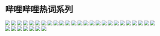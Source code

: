# 哔哩哔哩热词系列

![](https://cdn.jsdelivr.net/gh/2x-ercha/twikoo-magic@master/image/bilibiliHotKey/1.jpg)
![](https://cdn.jsdelivr.net/gh/2x-ercha/twikoo-magic@master/image/bilibiliHotKey/10.jpg)
![](https://cdn.jsdelivr.net/gh/2x-ercha/twikoo-magic@master/image/bilibiliHotKey/11.jpg)
![](https://cdn.jsdelivr.net/gh/2x-ercha/twikoo-magic@master/image/bilibiliHotKey/12.jpg)
![](https://cdn.jsdelivr.net/gh/2x-ercha/twikoo-magic@master/image/bilibiliHotKey/13.jpg)
![](https://cdn.jsdelivr.net/gh/2x-ercha/twikoo-magic@master/image/bilibiliHotKey/14.jpg)
![](https://cdn.jsdelivr.net/gh/2x-ercha/twikoo-magic@master/image/bilibiliHotKey/15.jpg)
![](https://cdn.jsdelivr.net/gh/2x-ercha/twikoo-magic@master/image/bilibiliHotKey/16.jpg)
![](https://cdn.jsdelivr.net/gh/2x-ercha/twikoo-magic@master/image/bilibiliHotKey/17.jpg)
![](https://cdn.jsdelivr.net/gh/2x-ercha/twikoo-magic@master/image/bilibiliHotKey/18.jpg)
![](https://cdn.jsdelivr.net/gh/2x-ercha/twikoo-magic@master/image/bilibiliHotKey/19.jpg)
![](https://cdn.jsdelivr.net/gh/2x-ercha/twikoo-magic@master/image/bilibiliHotKey/2.jpg)
![](https://cdn.jsdelivr.net/gh/2x-ercha/twikoo-magic@master/image/bilibiliHotKey/20.jpg)
![](https://cdn.jsdelivr.net/gh/2x-ercha/twikoo-magic@master/image/bilibiliHotKey/21.jpg)
![](https://cdn.jsdelivr.net/gh/2x-ercha/twikoo-magic@master/image/bilibiliHotKey/22.jpg)
![](https://cdn.jsdelivr.net/gh/2x-ercha/twikoo-magic@master/image/bilibiliHotKey/23.jpg)
![](https://cdn.jsdelivr.net/gh/2x-ercha/twikoo-magic@master/image/bilibiliHotKey/24.jpg)
![](https://cdn.jsdelivr.net/gh/2x-ercha/twikoo-magic@master/image/bilibiliHotKey/25.jpg)
![](https://cdn.jsdelivr.net/gh/2x-ercha/twikoo-magic@master/image/bilibiliHotKey/26.jpg)
![](https://cdn.jsdelivr.net/gh/2x-ercha/twikoo-magic@master/image/bilibiliHotKey/27.jpg)
![](https://cdn.jsdelivr.net/gh/2x-ercha/twikoo-magic@master/image/bilibiliHotKey/28.jpg)
![](https://cdn.jsdelivr.net/gh/2x-ercha/twikoo-magic@master/image/bilibiliHotKey/29.jpg)
![](https://cdn.jsdelivr.net/gh/2x-ercha/twikoo-magic@master/image/bilibiliHotKey/3.jpg)
![](https://cdn.jsdelivr.net/gh/2x-ercha/twikoo-magic@master/image/bilibiliHotKey/30.jpg)
![](https://cdn.jsdelivr.net/gh/2x-ercha/twikoo-magic@master/image/bilibiliHotKey/31.jpg)
![](https://cdn.jsdelivr.net/gh/2x-ercha/twikoo-magic@master/image/bilibiliHotKey/32.jpg)
![](https://cdn.jsdelivr.net/gh/2x-ercha/twikoo-magic@master/image/bilibiliHotKey/4.jpg)
![](https://cdn.jsdelivr.net/gh/2x-ercha/twikoo-magic@master/image/bilibiliHotKey/5.jpg)
![](https://cdn.jsdelivr.net/gh/2x-ercha/twikoo-magic@master/image/bilibiliHotKey/6.jpg)
![](https://cdn.jsdelivr.net/gh/2x-ercha/twikoo-magic@master/image/bilibiliHotKey/7.jpg)
![](https://cdn.jsdelivr.net/gh/2x-ercha/twikoo-magic@master/image/bilibiliHotKey/8.jpg)
![](https://cdn.jsdelivr.net/gh/2x-ercha/twikoo-magic@master/image/bilibiliHotKey/9.jpg)